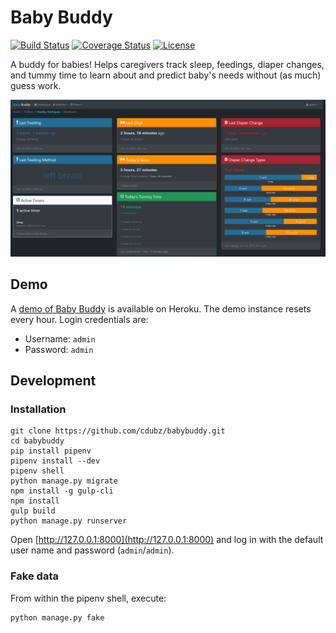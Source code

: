 # Baby Buddy

[![Build Status](https://travis-ci.org/cdubz/babybuddy.svg?branch=master)](https://travis-ci.org/cdubz/babybuddy)
[![Coverage Status](https://coveralls.io/repos/github/cdubz/babybuddy/badge.svg?branch=master)](https://coveralls.io/github/cdubz/babybuddy?branch=master)
[![License](https://img.shields.io/badge/License-BSD%202--Clause-orange.svg)](https://opensource.org/licenses/BSD-2-Clause)

A buddy for babies! Helps caregivers track sleep, feedings, diaper changes, and
tummy time to learn about and predict baby's needs without (as much) guess 
work.

![Baby Buddy](screenshot.png)

## Demo

A [demo of Baby Buddy](https://babybuddy.herokuapp.com) is available on Heroku.
The demo instance resets every hour. Login credentials are:

- Username: `admin`
- Password: `admin`

## Development

### Installation

```
git clone https://github.com/cdubz/babybuddy.git
cd babybuddy
pip install pipenv
pipenv install --dev
pipenv shell
python manage.py migrate
npm install -g gulp-cli
npm install
gulp build
python manage.py runserver
```

Open [http://127.0.0.1:8000](http://127.0.0.1:8000) and log in with the default
user name and password (`admin`/`admin`).

### Fake data

From within the pipenv shell, execute:

```
python manage.py fake
```